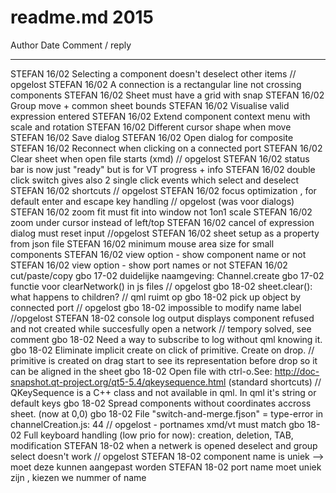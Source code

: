 # readme.md 2015

Author  Date    Comment / reply
------  ----    -----------------------------------------
STEFAN  16/02   Selecting a component doesn't deselect other items // opgelost
STEFAN  16/02   A connection is a rectangular line not crossing components
STEFAN  16/02   Sheet must have a grid with snap
STEFAN  16/02   Group move + common sheet bounds
STEFAN  16/02   Visualise valid expression entered
STEFAN  16/02   Extend component context menu with scale and rotation
STEFAN  16/02   Different cursor shape when move
STEFAN  16/02   Save dialog
STEFAN  16/02   Open dialog for composite
STEFAN  16/02   Reconnect when clicking on a connected port
STEFAN  16/02   Clear sheet when open file starts (xmd) // opgelost
STEFAN  16/02   status bar is now just "ready" but is for VT progress + info
STEFAN  16/02   double click switch gives also 2 single click events which select and deselect
STEFAN  16/02   shortcuts // opgelost
STEFAN  16/02   focus optimization , for default enter and escape key handling // opgelost (was voor dialogs)
STEFAN  16/02   zoom fit must fit into window not 1on1 scale
STEFAN  16/02   zoom under cursor instead of left/top
STEFAN  16/02   cancel of expression dialog must reset input //opgelost
STEFAN  16/02   sheet setup as a property from json file
STEFAN  16/02   minimum mouse area size for small components
STEFAN  16/02   view option - show component name or not
STEFAN  16/02   view option - show port names or not
STEFAN  16/02   cut/paste/copy
gbo     17-02   duidelijke naamgeving: Channel.create
gbo     17-02   functie voor clearNetwork() in js files // opgelost
gbo     18-02   sheet.clear(): what happens to children? // qml ruimt op
gbo     18-02   pick up object by connected port // opgelost
gbo     18-02   impossible to modify name label //opgelost
STEFAN  18-02   console log output displays component refused and not created while succesfully open a network // tempory solved, see comment
gbo     18-02   Need a way to subscribe to log without qml knowing it.
gbo     18-02   Eliminate implicit create on click of primitive. Create on drop. // primitive is created on drag start to see its representation before drop so it can be aligned in the sheet
gbo     18-02   Open file with ctrl-o.See: http://doc-snapshot.qt-project.org/qt5-5.4/qkeysequence.html (standard shortcuts) // QKeySequence is a C++ class and not available in qml. In qml it's string or default keys
gbo     18-02   Spread components without coordinates accross sheet. (now at 0,0)
gbo     18-02   File "switch-and-merge.fjson" = type-error in channelCreation.js: 44 // opgelost - portnames xmd/vt must match
gbo     18-02   Full keyboard handling (low prio for now): creation, deletion, TAB, modification
STEFAN  18-02   when a netwerk is opened deselect and group select doesn't work // opgelost
STEFAN  18-02   component name is uniek --> moet deze kunnen aangepast worden
STEFAN  18-02   port name moet uniek zijn , kiezen we nummer of name
